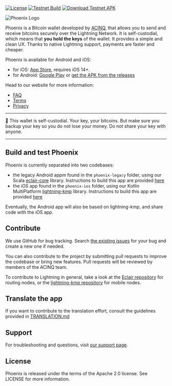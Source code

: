 [![License](https://img.shields.io/badge/license-Apache%202.0-blue.svg)](LICENSE)
[![Testnet Build](https://github.com/ACINQ/phoenix/workflows/TESTNET%20Build/badge.svg)](https://github.com/ACINQ/phoenix/actions?query=workflow%3A%22TESTNET+Build%22)
[![Download Testnet APK](https://img.shields.io/badge/Download-Testnet%20APK-green?style=flat&logo=android&logoColor=white)](https://acinq.co/pub/phoenix/phoenix-testnet-latest.apk)

![Phoenix Logo](.readme/phoenix_text.png)

Phoenix is a Bitcoin wallet developed by [ACINQ](https://acinq.co), that allows you to send and receive bitcoins securely over the Lightning Network. It is self-custodial, which means that **you hold the keys** of the wallet. It provides a simple and clean UX. Thanks to native Lightning support, payments are faster and cheaper.

Phoenix is available for Android and iOS:
- for iOS: [App Store](https://apps.apple.com/us/app/phoenix-wallet/id1544097028), requires iOS 14+.
- for Android: [Google Play](https://play.google.com/store/apps/details?id=fr.acinq.phoenix.mainnet) or [get the APK from the releases](https://github.com/ACINQ/phoenix/releases)

Head to our website for more information:
- [FAQ](https://phoenix.acinq.co/faq)
- [Terms](https://phoenix.acinq.co/terms)
- [Privacy](https://phoenix.acinq.co/privacy)

---

:rotating_light: This wallet is self-custodial. Your key, your bitcoins. But make sure you backup your key so you do not lose your money. Do not share your key with anyone.

---

## Build and test Phoenix

Phoenix is currently separated into two codebases:
- the legacy Android appm found in the `phoenix-legacy` folder, using our Scala [eclair-core](https://github.com/ACINQ/eclair) library. Instructions to build this app are provided [here](https://github.com/ACINQ/phoenix/blob/master/phoenix-legacy/BUILD.md)
- the iOS app found in the `phoenix-ios` folder, using our Kotlin MultiPlatform [lightning-kmp](https://github.com/ACINQ/eclair) library. Instructions to build this app are provided [here](https://github.com/ACINQ/phoenix/blob/master/BUILD.md)

Eventually, the Android app will also be based on lightning-kmp, and share code with the iOS app.

## Contribute

We use GitHub for bug tracking. Search [the existing issues](https://github.com/ACINQ/phoenix/issues) for your bug and create a new one if needed.

You can also contribute to the project by submitting pull requests to improve the codebase or bring new features. Pull requests will be reviewed by members of the ACINQ team.

To contribute to Lightning in general, take a look at the [Eclair repository](https://github.com/ACINQ/eclair) for routing nodes, or the [lightning-kmp repository](https://github.com/ACINQ/lightning-kmp) for mobile nodes.

## Translate the app

If you want to contribute to the translation effort, consult the guidelines provided in [TRANSLATION.md](https://github.com/ACINQ/phoenix/blob/master/TRANSLATION.md)

## Support

For troubleshooting and questions, visit [our support page](https://phoenix.acinq.co/support).

## License

Phoenix is released under the terms of the Apache 2.0 license. See LICENSE for more information.
